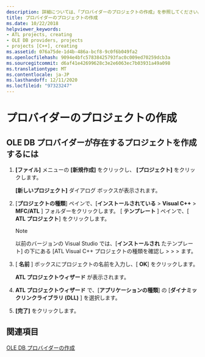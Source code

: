 ```yaml
---
description: 詳細については、「プロバイダーのプロジェクトの作成」を参照してください。
title: プロバイダーのプロジェクトの作成
ms.date: 10/22/2018
helpviewer_keywords:
- ATL projects, creating
- OLE DB providers, projects
- projects [C++], creating
ms.assetid: 076a75de-1d4b-486a-bcf8-9c0f6b049fa2
ms.openlocfilehash: 9094e4bfc57838425793fac0c009ed70259dcb3a
ms.sourcegitcommit: d6af41e42699628c3e2e6063ec7b03931a49a098
ms.translationtype: MT
ms.contentlocale: ja-JP
ms.lasthandoff: 12/11/2020
ms.locfileid: "97323247"
---
```

# <a name="creating-a-project-for-the-provider"></a>プロバイダーのプロジェクトの作成

## <a name="to-create-a-project-in-which-the-ole-db-provider-will-reside"></a>OLE DB プロバイダーが存在するプロジェクトを作成するには

1. **[ファイル]** メニューの **[新規作成]** をクリックし、 **[プロジェクト]** をクリックします。

   **[新しいプロジェクト]** ダイアログ ボックスが表示されます。

1. [**プロジェクトの種類**] ペインで、[**インストールされている**  >  **Visual C++**  >  **MFC/ATL** ] フォルダーをクリックします。 [ **テンプレート** ] ペインで、[ **ATL プロジェクト**] をクリックします。

    > [!NOTE]
    > 以前のバージョンの Visual Studio では、[**インストールされ** たテンプレート] の下にある [ATL Visual C++ プロジェクトの種類を確認し  >    >    >  ます。

1. [ **名前** ] ボックスにプロジェクトの名前を入力し、[ **OK**] をクリックします。

   **ATL プロジェクトウィザード** が表示されます。

1. **ATL プロジェクトウィザード** で、[**アプリケーションの種類**] の [**ダイナミックリンクライブラリ (DLL)** ] を選択します。

1. **[完了]** をクリックします。

## <a name="see-also"></a>関連項目

[OLE DB プロバイダーの作成](../../data/oledb/creating-an-ole-db-provider.md)
